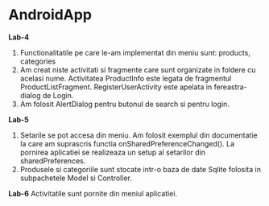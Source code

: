 # AndroidApp
**Lab-4**
  1. Functionalitatile pe care le-am implementat din meniu sunt: products, categories
  2. Am creat niste activitati si fragmente care sunt organizate in foldere cu acelasi nume.
     Activitatea ProductInfo este legata de fragmentul ProductListFragment.
     RegisterUserActivity este apelata in fereastra-dialog de Login.
  3. Am folosit AlertDialog pentru butonul de search si pentru login.
  
 **Lab-5**
  1. Setarile se pot accesa din meniu. Am folosit exemplul din documentatie la care am suprascris
  functia onSharedPreferenceChanged(). La pornirea aplicatiei se realizeaza un setup al setarilor din sharedPreferences.
  2. Produsele si categoriile sunt stocate intr-o baza de date Sqlite folosita in subpachetele Model si Controller.

**Lab-6**
  Activitatile sunt pornite din meniul aplicatiei.
